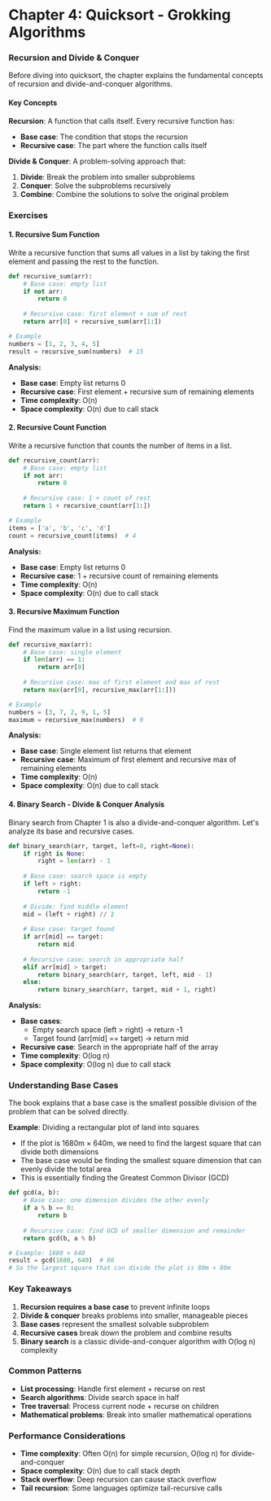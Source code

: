 # Chapter 4: Quicksort - Grokking Algorithms

### Recursion and Divide & Conquer

Before diving into quicksort, the chapter explains the fundamental concepts of recursion and divide-and-conquer algorithms.

#### Key Concepts

**Recursion**: A function that calls itself. Every recursive function has:
- **Base case**: The condition that stops the recursion
- **Recursive case**: The part where the function calls itself

**Divide & Conquer**: A problem-solving approach that:
1. **Divide**: Break the problem into smaller subproblems
2. **Conquer**: Solve the subproblems recursively
3. **Combine**: Combine the solutions to solve the original problem

### Exercises

#### 1. Recursive Sum Function

Write a recursive function that sums all values in a list by taking the first element and passing the rest to the function.

```python
def recursive_sum(arr):
    # Base case: empty list
    if not arr:
        return 0
    
    # Recursive case: first element + sum of rest
    return arr[0] + recursive_sum(arr[1:])

# Example
numbers = [1, 2, 3, 4, 5]
result = recursive_sum(numbers)  # 15
```

**Analysis:**
- **Base case**: Empty list returns 0
- **Recursive case**: First element + recursive sum of remaining elements
- **Time complexity**: O(n)
- **Space complexity**: O(n) due to call stack

#### 2. Recursive Count Function

Write a recursive function that counts the number of items in a list.

```python
def recursive_count(arr):
    # Base case: empty list
    if not arr:
        return 0
    
    # Recursive case: 1 + count of rest
    return 1 + recursive_count(arr[1:])

# Example
items = ['a', 'b', 'c', 'd']
count = recursive_count(items)  # 4
```

**Analysis:**
- **Base case**: Empty list returns 0
- **Recursive case**: 1 + recursive count of remaining elements
- **Time complexity**: O(n)
- **Space complexity**: O(n) due to call stack

#### 3. Recursive Maximum Function

Find the maximum value in a list using recursion.

```python
def recursive_max(arr):
    # Base case: single element
    if len(arr) == 1:
        return arr[0]
    
    # Recursive case: max of first element and max of rest
    return max(arr[0], recursive_max(arr[1:]))

# Example
numbers = [3, 7, 2, 9, 1, 5]
maximum = recursive_max(numbers)  # 9
```

**Analysis:**
- **Base case**: Single element list returns that element
- **Recursive case**: Maximum of first element and recursive max of remaining elements
- **Time complexity**: O(n)
- **Space complexity**: O(n) due to call stack

#### 4. Binary Search - Divide & Conquer Analysis

Binary search from Chapter 1 is also a divide-and-conquer algorithm. Let's analyze its base and recursive cases.

```python
def binary_search(arr, target, left=0, right=None):
    if right is None:
        right = len(arr) - 1
    
    # Base case: search space is empty
    if left > right:
        return -1
    
    # Divide: find middle element
    mid = (left + right) // 2
    
    # Base case: target found
    if arr[mid] == target:
        return mid
    
    # Recursive case: search in appropriate half
    elif arr[mid] > target:
        return binary_search(arr, target, left, mid - 1)
    else:
        return binary_search(arr, target, mid + 1, right)
```

**Analysis:**
- **Base cases**: 
  - Empty search space (left > right) → return -1
  - Target found (arr[mid] == target) → return mid
- **Recursive case**: Search in the appropriate half of the array
- **Time complexity**: O(log n)
- **Space complexity**: O(log n) due to call stack

### Understanding Base Cases

The book explains that a base case is the smallest possible division of the problem that can be solved directly. 

**Example**: Dividing a rectangular plot of land into squares
- If the plot is 1680m × 640m, we need to find the largest square that can divide both dimensions
- The base case would be finding the smallest square dimension that can evenly divide the total area
- This is essentially finding the Greatest Common Divisor (GCD)

```python
def gcd(a, b):
    # Base case: one dimension divides the other evenly
    if a % b == 0:
        return b
    
    # Recursive case: find GCD of smaller dimension and remainder
    return gcd(b, a % b)

# Example: 1680 × 640
result = gcd(1680, 640)  # 80
# So the largest square that can divide the plot is 80m × 80m
```

### Key Takeaways

1. **Recursion requires a base case** to prevent infinite loops
2. **Divide & conquer** breaks problems into smaller, manageable pieces
3. **Base cases** represent the smallest solvable subproblem
4. **Recursive cases** break down the problem and combine results
5. **Binary search** is a classic divide-and-conquer algorithm with O(log n) complexity

### Common Patterns

- **List processing**: Handle first element + recurse on rest
- **Search algorithms**: Divide search space in half
- **Tree traversal**: Process current node + recurse on children
- **Mathematical problems**: Break into smaller mathematical operations

### Performance Considerations

- **Time complexity**: Often O(n) for simple recursion, O(log n) for divide-and-conquer
- **Space complexity**: O(n) due to call stack depth
- **Stack overflow**: Deep recursion can cause stack overflow
- **Tail recursion**: Some languages optimize tail-recursive calls
